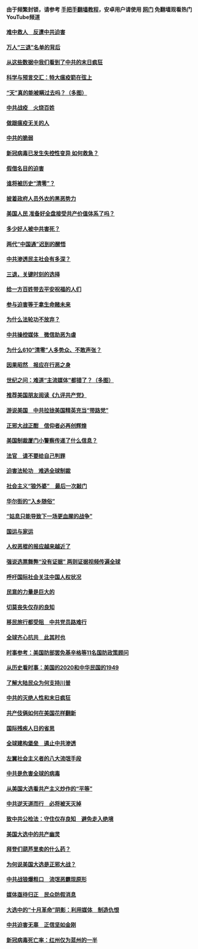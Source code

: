#### 由于频繁封锁，请参考 [手把手翻墙教程](https://github.com/gfw-breaker/guides/wiki/)，安卓用户请使用 [网门](https://github.com/gfw-breaker/nogfw/blob/master/dl.md?t=01150800) 免翻墙观看热门YouTube频道 

#### [难中救人　反遭中共迫害](../pages/251/418414.md?t=01150800) 

#### [万人“三退”名单的背后](../pages/251/418505.md?t=01150800) 

#### [从这些数据中我们看到了中共的末日疯狂](../pages/251/418420.md?t=01150800) 

#### [科学与预言交汇：特大瘟疫箭在弦上](../pages/251/418266.md?t=01150800) 

#### [“天”真的能被瞒过去吗？（多图）](../pages/251/418308.md?t=01150800) 

#### [中共战疫　火烧百姓](../pages/251/418220.md?t=01150800) 

#### [做跟瘟疫无关的人](../pages/251/418171.md?t=01150800) 

#### [中共的脆弱](../pages/251/418196.md?t=01150800) 

#### [新冠病毒已发生失控性变异 如何救急？](../pages/251/418032.md?t=01150800) 

#### [假借名目的迫害](../pages/251/418055.md?t=01150800) 

#### [谁将被历史“清零”？](../pages/251/417485.md?t=01150800) 

#### [披着政府人员外衣的黑恶势力](../pages/251/417442.md?t=01150800) 

#### [美国人民 准备好全盘接受共产价值体系了吗？](../pages/251/417491.md?t=01150800) 

#### [多少好人被中共害死？](../pages/251/417144.md?t=01150800) 

#### [两代“中国通”迟到的醒悟](../pages/251/417064.md?t=01150800) 

#### [中共渗透民主社会有多深？](../pages/251/417063.md?t=01150800) 

#### [三退，关键时刻的选择](../pages/251/416969.md?t=01150800) 

#### [给一方百姓带去平安祝福的人们](../pages/251/416941.md?t=01150800) 

#### [参与迫害等于拿生命赌未来](../pages/251/416856.md?t=01150800) 

#### [为什么法轮功不放弃？](../pages/251/416864.md?t=01150800) 

#### [中共操控媒体　微信助恶为虐](../pages/251/416724.md?t=01150800) 

#### [为什么610“清零”人多势众、不敢声张？](../pages/251/416632.md?t=01150800) 

#### [因果昭然　报应在行恶之身](../pages/251/416582.md?t=01150800) 

#### [世纪之问：难道“主流媒体”都错了？（多图）](../pages/251/416571.md?t=01150800) 

#### [推荐美国朋友阅读《九评共产党》](../pages/251/416510.md?t=01150800) 

#### [游说美国　中共拉拢美国精英充当“带路党”](../pages/251/416529.md?t=01150800) 

#### [正邪大战正酣　信仰者必再创辉煌](../pages/251/416433.md?t=01150800) 

#### [美国制裁厦门小警察传递了什么信息？](../pages/251/416432.md?t=01150800) 

#### [法官　请不要给自己判罪](../pages/251/416379.md?t=01150800) 

#### [迫害法轮功　难逃全球制裁](../pages/251/416380.md?t=01150800) 

#### [社会主义“狼外婆”　最后一次敲门](../pages/251/416394.md?t=01150800) 

#### [华尔街的“入乡随俗”](../pages/251/416395.md?t=01150800) 

#### [“姑息只能导致下一场更血腥的战争”](../pages/251/416223.md?t=01150800) 

#### [国运与家运](../pages/251/416224.md?t=01150800) 

#### [人权恶棍的报应越来越近了](../pages/251/416276.md?t=01150800) 

#### [强说选票舞弊“没有证据” 两则证据视频传遍全球](../pages/251/416227.md?t=01150800) 

#### [呼吁国际社会关注中国人权状况](../pages/251/416135.md?t=01150800) 

#### [民意的力量是巨大的](../pages/251/416222.md?t=01150800) 

#### [切莫丧失仅存的良知](../pages/251/416134.md?t=01150800) 

#### [移民旅行都受阻　中共党员路难行](../pages/251/416033.md?t=01150800) 

#### [全球齐心抗共　此其时也](../pages/251/415989.md?t=01150800) 

#### [时事参考：美国防部罢免基辛格等11名国防政策顾问](../pages/251/415970.md?t=01150800) 

#### [从历史看时事：美国的2020和中华民国的1949](../pages/251/415949.md?t=01150800) 

#### [了解大陆民众为何支持川普](../pages/251/415950.md?t=01150800) 

#### [中共的灭绝人性和末日疯狂](../pages/251/415944.md?t=01150800) 

#### [共产伎俩如何在美国花样翻新](../pages/251/415908.md?t=01150800) 

#### [国际残疾人日的省思](../pages/251/415849.md?t=01150800) 

#### [全球建构堡垒　遏止中共渗透](../pages/251/415850.md?t=01150800) 

#### [左翼社会主义者的八大流氓手段](../pages/251/415802.md?t=01150800) 

#### [中共是危害全球的病毒](../pages/251/415569.md?t=01150800) 

#### [从美国大选看共产主义炒作的“平等”](../pages/251/415654.md?t=01150800) 

#### [中共逆天道而行　必将被天灭掉](../pages/251/415626.md?t=01150800) 

#### [致中共公检法：守住仅存良知　避免走入绝境](../pages/251/415627.md?t=01150800) 

#### [美国大选中的共产幽灵](../pages/251/415618.md?t=01150800) 

#### [拜登们葫芦里卖的什么药？](../pages/251/415531.md?t=01150800) 

#### [为何说美国大选是正邪大战？](../pages/251/415530.md?t=01150800) 

#### [中共战狼爆粗口　流氓恶霸现原形](../pages/251/415426.md?t=01150800) 

#### [媒体亟待归正　民众防假消息](../pages/251/415402.md?t=01150800) 

#### [大选中的“十月革命”阴影：利用媒体　制造仇恨](../pages/251/415334.md?t=01150800) 

#### [中共迫害无辜　正信坚如金刚](../pages/251/415307.md?t=01150800) 

#### [新冠病毒死亡率：红州仅为蓝州的一半](../pages/251/415164.md?t=01150800) 

